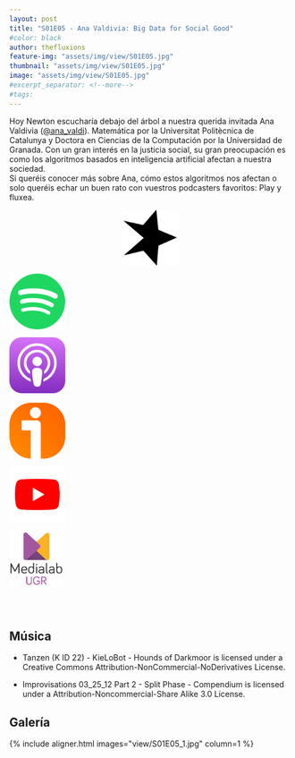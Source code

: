```yaml
---
layout: post
title: "S01E05 - Ana Valdivia: Big Data for Social Good"
#color: black
author: thefluxions
feature-img: "assets/img/view/S01E05.jpg"
thumbnail: "assets/img/view/S01E05.jpg"
image: "assets/img/view/S01E05.jpg"
#excerpt_separator: <!--more-->
#tags: 
---
```


Hoy Newton escucharía debajo del árbol a nuestra querida invitada Ana Valdivia (<a href="https://twitter.com/ana_valdi" target="_blank">@ana_valdi</a>). Matemática por la Universitat Politècnica de Catalunya y Doctora en Ciencias de la Computación por la Universidad de Granada. Con un gran interés en la justicia social, su gran preocupación es como los algoritmos basados en inteligencia artificial afectan a nuestra sociedad.
<br>Si queréis conocer más sobre Ana, cómo estos algoritmos nos afectan o solo queréis echar un buen rato con vuestros podcasters favoritos: Play y fluxea.
<br>
<p align="center">
<a href="https://www.spreaker.com/user/radiolabugr/entrevista-ana" target="_blank"><img src="https://raw.githubusercontent.com/thefluxions/thefluxions.github.io/master/assets/img/archive/spreaker-logo.png" height="100" align="center"></a>

<a href="https://open.spotify.com/episode/5PaNtA7oOG1UmjgrfVtGeT?si=eGcfKUc4TdKG9eypnEoQqQ" target="_blank"><img src="https://raw.githubusercontent.com/thefluxions/thefluxions.github.io/master/assets/img/archive/spotify-logo.png" height="100" align="center"></a>

<a href="https://podcasts.apple.com/es/podcast/1x05-ana-valdivia-big-data-for-social-good/id1492409246?i=1000460270480" target="_blank"><img src="https://raw.githubusercontent.com/thefluxions/thefluxions.github.io/master/assets/img/archive/apple-logo.png" height="100" align="center"></a>
<br><br>
<a href="https://www.ivoox.com/1x05-ana-valdivia-big-data-for-social-audios-mp3_rf_47189368_1.html" target="_blank"><img src="https://raw.githubusercontent.com/thefluxions/thefluxions.github.io/master/assets/img/archive/ivoox-logo.png" height="100" align="center"></a>

<a href="" target="_blank"><img src="https://raw.githubusercontent.com/thefluxions/thefluxions.github.io/master/assets/img/archive/youtube-logo.png" height="100" align="center"></a>

<a href="https://medialab.ugr.es/evento/the-fluxions-1x05-ana-valdivia-big-data-for-social-good" target="_blank"><img src="https://raw.githubusercontent.com/thefluxions/thefluxions.github.io/master/assets/img/archive/medialab-logo.png" height="100" align="center"></a>
</p>
<br><br>

## Música

* Tanzen (K ID 22) - KieLoBot - Hounds of Darkmoor is licensed under a Creative Commons Attribution-NonCommercial-NoDerivatives License.

* Improvisations 03_25_12 Part 2 - Split Phase - Compendium  is licensed under a Attribution-Noncommercial-Share Alike 3.0 License.

## Galería

{% include aligner.html images="view/S01E05_1.jpg" column=1 %}